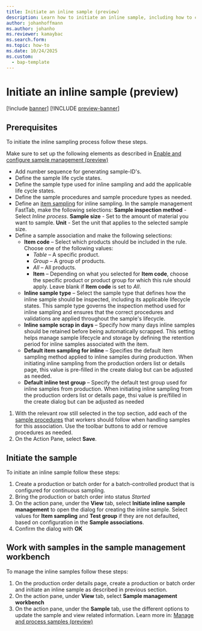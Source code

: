 ```yaml
---
title: Initiate an inline sample (preview)
description: Learn how to initiate an inline sample, including how to create a sample from a production order or batch order.
author: johanhoffmann
ms.author: johanho
ms.reviewer: kamaybac
ms.search.form: 
ms.topic: how-to
ms.date: 10/24/2025
ms.custom: 
  - bap-template
---
```


# Initiate an inline sample (preview)

[!include [banner](../../includes/banner.md)]
[!INCLUDE [preview-banner](~/../shared-content/shared/preview-includes/preview-banner.md)]
<!-- KFM: Preview until 10.0.45 GA -->

## Prerequisites

To initiate the inline sampling process follow these steps. 

Make sure to set up the following elements as described in [Enable and configure sample management (preview)](quality-sample-management-admin.md)

- Add number sequence for generating sample-ID's.
- Define the sample life cycle states.
- Define the sample type used for inline sampling and add the applicable life cycle states. 
- Define the sample procedures and sample procedure types as needed.
- Define an [item sampling](quality-item-sampling.md) for inline sampling. In the sample management FastTab, make the following selections:
    **Sample inspection method** - Select *Inline process*.
    **Sample size** - Set to the amount of material you want to sample.
    **Unit** - Set the unit that applies to the selected sample size.
- Define a sample association and make the following selections:
  - **Item code** – Select which products should be included in the rule. Choose one of the following values:
    - *Table* – A specific product.
    - *Group* – A group of products.
    - *All* – All products.
    - **Item** – Depending on what you selected for **Item code**, choose the specific product or product group for which this rule should apply. Leave blank if **Item code** is set to *All*.
  - **Inline sample type** – Select the sample type that defines how the inline sample should be inspected, including its applicable lifecycle states. This sample type governs the inspection method used for inline sampling and ensures that the correct procedures and validations are applied throughout the sample's lifecycle.
  - **Inline sample scrap in days** – Specify how many days inline samples should be retained before being automatically scrapped. This setting helps manage sample lifecycle and storage by defining the retention period for inline samples associated with the item.
  - **Default item sampling for inline** – Specifies the default item sampling method applied to inline samples during production. When initiating inline sampling from the production orders list or details page, this value is pre-filled in the create dialog but can be adjusted as needed.
  - **Default inline test group** – Specify the default test group used for inline samples from production. When initiating inline sampling from the production orders list or details page, thsi value is pre/filled in the create dialog but can be adjusted as needed

1. With the relevant row still selected in the top section, add each of the [sample procedures](#configure-sample-procedures) that workers should follow when handling samples for this association. Use the toolbar buttons to add or remove procedures as needed.
1. On the Action Pane, select **Save**.

## Initiate the sample

To initiate an inline sample follow these steps:

1. Create a production or batch order for a batch-controlled product that is configured for continuous sampling. 
1. Bring the production or batch order into status *Started*
1. On the action pane, under the **View** tab, select **Initiate inline sample management** to open the dialog for creating the inline sample. Select values for **Item sampling** and **Test group** if they are not defaulted, based on configuration in the **Sample associations**.
1. Confirm the dialog with **OK**

## Work with samples in the sample management workbench

To manage the inline samples follow these steps:

1. On the production order details page, create a production or batch order and initiate an inline sample as described in previous section.
1. On the action pane, under **View** tab, select **Sample management workbench**
1. On the action pane, under the **Sample** tab, use the different options to update the sample and view related information. Learn more in: [Manage and process samples (preview)](quality-sample-management-use.md) 

